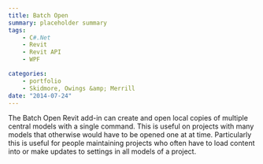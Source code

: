 ```yaml
---
title: Batch Open
summary: placeholder summary
tags:
    - C#.Net
    - Revit
    - Revit API
    - WPF

categories:
    - portfolio
    - Skidmore, Owings &amp; Merrill
date: "2014-07-24"
---
```


The Batch Open Revit add-in can create and open local copies of multiple central models with a single command. This is useful on projects with many models that otherwise would have to be opened one at at time. Particularly this is useful for people maintaining projects who often have to load content into or make updates to settings in all models of a project.
